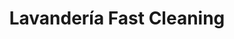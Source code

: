 ---
title: "Lavandería Fast Cleaning"
url: /cochabamba/lavanderia-fast-cleaning/
shop: Wäscherei
---